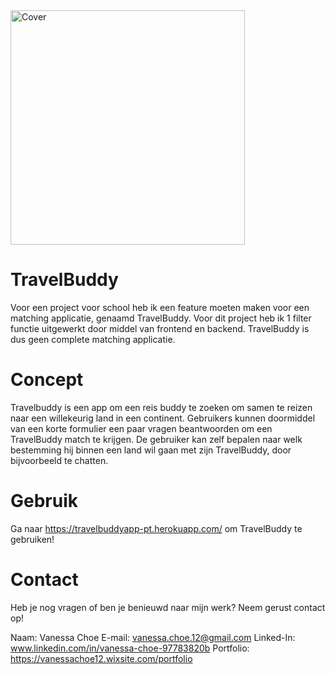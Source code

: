 <img src="/images/coverTravelBuddy.png" width="375px" alt="Cover">

# TravelBuddy

Voor een project voor school heb ik een feature moeten maken voor een matching applicatie, genaamd TravelBuddy. Voor dit project heb ik 1 filter functie uitgewerkt door middel van frontend en backend. TravelBuddy is dus geen complete matching applicatie.

# Concept 

Travelbuddy is een app om een reis buddy te zoeken om samen te reizen naar een willekeurig land in een continent. Gebruikers kunnen doormiddel van een korte formulier een paar vragen beantwoorden om een TravelBuddy match te krijgen. De gebruiker kan zelf bepalen naar welk bestemming hij binnen een land wil gaan met zijn TravelBuddy, door bijvoorbeeld te chatten.      

# Gebruik

Ga naar https://travelbuddyapp-pt.herokuapp.com/ om TravelBuddy te gebruiken!

# Contact

Heb je nog vragen of ben je benieuwd naar mijn werk? Neem gerust contact op!

Naam: Vanessa Choe
E-mail: vanessa.choe.12@gmail.com
Linked-In: www.linkedin.com/in/vanessa-choe-97783820b
Portfolio: https://vanessachoe12.wixsite.com/portfolio